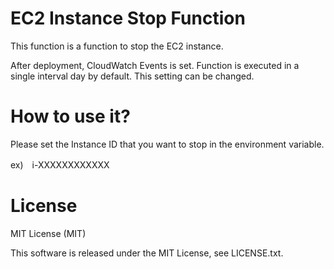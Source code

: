 # EC2 Instance Stop Function

This function is a function to stop the EC2 instance.

After deployment, CloudWatch Events is set.
Function is executed in a single interval day by default.
This setting can be changed.


# How to use it?

Please set the Instance ID that you want to stop in the environment variable.

ex)　i-XXXXXXXXXXXX


# License

MIT License (MIT)

This software is released under the MIT License, see LICENSE.txt.